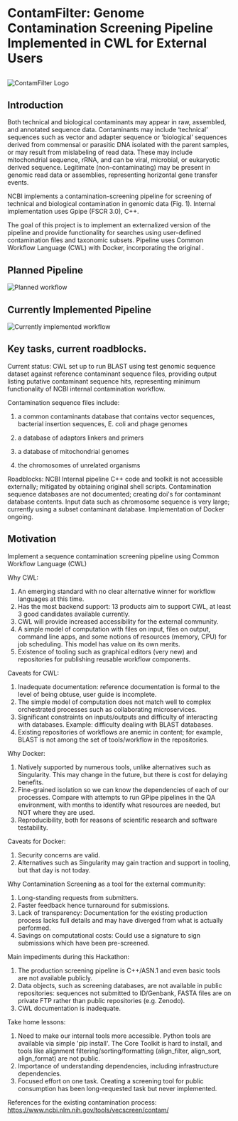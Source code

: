 # ContamFilter: Genome Contamination Screening Pipeline Implemented in CWL for External Users

## 
![ContamFilter Logo](https://raw.githubusercontent.com/NCBI-Hackathons/ContaminationScreen/master/doc/ContamFilter_Logo.png?sanitize=true)

## Introduction 
Both technical and biological contaminants may appear in raw, assembled, and annotated sequence data.  Contaminants may include ‘technical’ sequences such as vector and adapter sequence or ‘biological’ sequences derived from commensal or parasitic DNA isolated with the parent samples, or may result from mislabeling of read data. These may include mitochondrial sequence, rRNA, and can be viral, microbial, or eukaryotic derived sequence.  Legitimate (non-contaminating) may be present in genomic read data or assemblies, representing horizontal gene transfer events.

NCBI implements a contamination-screening pipeline for screening of technical and biological contamination in genomic data  (Fig. 1).  Internal implementation uses Gpipe (FSCR 3.0), C++. 

The goal of this project is to implement an externalized version of the pipeline and provide functionality for searches using user-defined contamination files and taxonomic subsets. Pipeline uses Common Workflow Language (CWL) with Docker, incorporating the original . 

## Planned Pipeline
![Planned workflow](https://raw.githubusercontent.com/NCBI-Hackathons/ContaminationScreen/master/doc/ContamFilter_workflow.png?sanitize=true)

## Currently Implemented Pipeline
![Currently implemented workflow](https://raw.githubusercontent.com/NCBI-Hackathons/ContaminationScreen/master/doc/graph.png?sanitize=true)

## Key tasks, current roadblocks.
Current status: 
CWL set up to run BLAST using test genomic sequence dataset against reference contaminant sequence files, providing output listing putative contaminant sequence hits, representing minimum functionality of NCBI internal contamination workflow.

Contamination sequence files include:

1. a common contaminants database that contains vector sequences, bacterial insertion sequences, E. coli and phage genomes

2. a database of adaptors linkers and primers

3. a database of mitochondrial genomes

4. the chromosomes of unrelated organisms

Roadblocks: NCBI Internal pipeline C++ code and toolkit is not accessible externally; mitigated by obtaining original shell scripts.  Contamination sequence databases are not documented; creating doi's for contaminant database contents.  Input data such as chromosome sequence is very large; currently using a subset contaminant database. Implementation of Docker ongoing.

## Motivation
Implement a sequence contamination screening pipeline using Common Workflow Language (CWL) 

Why CWL:
1. An emerging standard with no clear alternative winner for workflow languages at this time.
2. Has the most backend support: 13 products aim to support CWL, at least 3 good candidates available currently.
3. CWL will provide increased accessibility for the external community.
4. A simple model of computation with files on input, files on output, command line apps, and some notions of resources (memory, CPU) for job scheduling. This model has value on its own merits.
5. Existence of tooling such as graphical editors (very new) and repositories for publishing reusable workflow components.

Caveats for CWL:
1. Inadequate documentation: reference documentation is formal to the level of being obtuse, user guide is incomplete.
2. The simple model of computation does not match well to complex orchestrated processes such as collaborating microservices.
3. Significant constraints on inputs/outputs and difficulty of interacting with databases. Example: difficulty dealing with BLAST databases. 
4. Existing repositories of workflows are anemic in content; for example, BLAST is not among the set of tools/workflow in the repositories.

Why Docker:
1. Natively supported by numerous tools, unlike alternatives such as Singularity. This may change in the future, but there is cost for delaying benefits.
2. Fine-grained isolation so we can know the dependencies of each of our processes. Compare with attempts to run GPipe pipelines in the QA environment, with months to identify what resources are needed, but NOT where they are used.
3. Reproducibility, both for reasons of scientific research and software testability.

Caveats for Docker:
1. Security concerns are valid.
2. Alternatives such as Singularity may gain traction and support in tooling, but that day is not today.

Why Contamination Screening as a tool for the external community:
1. Long-standing requests from submitters.
2. Faster feedback hence turnaround for submissions.
3. Lack of transparency: Documentation for the existing production process lacks full details and may have diverged from what is actually performed.
4. Savings on computational costs: Could use a signature to sign submissions which have been pre-screened.

Main impediments during this Hackathon:
1. The production screening pipeline is C++/ASN.1 and even basic tools are not available publicly.
3. Data objects, such as screening databases, are not available in public repositories: sequences not submitted to ID/Genbank, FASTA files are on private FTP rather than public repositories (e.g. Zenodo).
2. CWL documentation is inadequate.

Take home lessons:
1. Need to make our internal tools more accessible. Python tools are available via simple 'pip install'. The Core Toolkit is hard to install, and tools like alignment filtering/sorting/formatting (align_filter, align_sort, align_format) are not public.
2. Importance of understanding dependencies, including infrastructure dependencies.
3. Focused effort on one task. Creating a screening tool for public consumption has been long-requested task but never implemented.

References for the existing contamination process:
https://www.ncbi.nlm.nih.gov/tools/vecscreen/contam/
##
